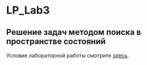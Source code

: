 # LP_Lab3
## Решение задач методом поиска в пространстве состояний

Условие лабораторной работы смотрите [здесь](http://www.soshnikov.com/courses/prolog/labs/lab3.pdf).

